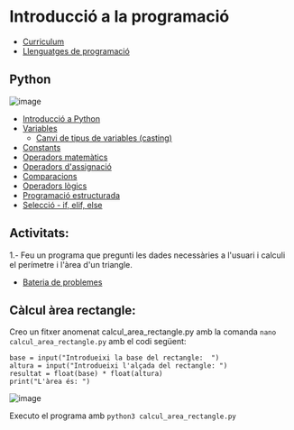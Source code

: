 # Introducció a la programació

- [Curriculum](curriculum.md)
- [Llenguatges de programació](llenguatges.md)

## Python

![image](https://github.com/XaSaFa/IntroduccioProgramacio/assets/110727546/4371408d-1887-4d0a-a6a4-509b6a1cc4b2)

- [Introducció a Python](python_intro.md)
- [Variables](variables.md)
  - [Canvi de tipus de variables (casting)](https://www.w3schools.com/python/python_casting.asp) 
- [Constants](constants.md)
- [Operadors matemàtics](operacions.md)
- [Operadors d'assignació](op_assignacio.md)
- [Comparacions](op_comparadors.md)
- [Operadors lògics](op_logics.md)
- [Programació estructurada](programacio_estructurada.md)
- [Selecció - if, elif, else](seleccio.md)

## Activitats:

1.- Feu un programa que pregunti les dades necessàries a l'usuari i calculi el perímetre i l'àrea d'un triangle.

- [Bateria de problemes](bateria.md)

## Càlcul àrea rectangle:

Creo un fitxer anomenat calcul_area_rectangle.py amb la comanda ```nano calcul_area_rectangle.py``` amb el codi següent:

```
base = input("Introdueixi la base del rectangle:  ")
altura = input("Introdueixi l'alçada del rectangle: ")
resultat = float(base) * float(altura)
print("L'àrea és: ")
```
![image](https://github.com/XaSaFa/IntroduccioProgramacio/assets/110727546/719e1950-797f-4e76-ae78-979638ddfc3e)

Executo el programa amb ```python3 calcul_area_rectangle.py```
